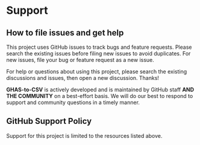# Support

## How to file issues and get help

This project uses GitHub issues to track bugs and feature requests. Please search the existing issues before filing new issues to avoid duplicates. For new issues, file your bug or feature request as a new issue.

For help or questions about using this project, please search the existing discussions and issues, then open a new discussion.  Thanks!

**GHAS-to-CSV** is actively developed and is maintained by GitHub staff **AND THE COMMUNITY** on a best-effort basis. We will do our best to respond to support and community questions in a timely manner.

## GitHub Support Policy

Support for this project is limited to the resources listed above.
